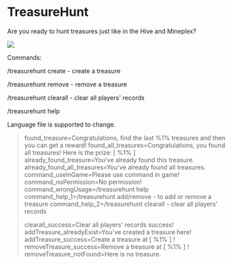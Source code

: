 # TreasureHunt

Are you ready to hunt treasures just like in the Hive and Mineplex?

![](E:\upload\TreasureHunt\pic\Minecraft%202022_7_8%202_48_17.png)

Commands:

/treasurehunt create - create a treasure

/treasurehunt remove - remove a treasure

/treasurehunt clearall  -  clear all players' records

/treasurehunt help

Language file is supported to change.

> found_treasure=Congratulations, find the last %1% treasures and then you can get a reward!
> found_all_treasures=Congratulations, you found all treasures! Here is the prize: [ %1% ]
> already_found_treasure=You've already found this treasure.
> already_found_all_treasures=You've already found all treasures.
> command_useInGame=Please use command in game!
> command_noPermission=No permission!
> command_wrongUsage=/treasurehunt help
> command_help_1=/treasurehunt add/remove - to add or remove a treasure
> command_help_2=/treasurehunt clearall - clear all players' records
> 
> clearall_success=Clear all players' records success!
> addTreasure_alreadyExist=You've created a treasure here!
> addTreasure_success=Create a treasure at [ %1% ] !
> removeTreasure_success=Remove a treasure at [ %1% ] !
> removeTreasure_notFound=Here is no treasure.
